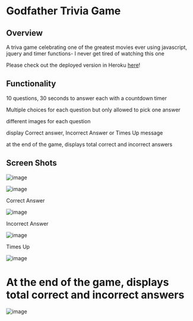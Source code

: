 # Godfather Trivia Game

## Overview

A triva game celebrating one of the greatest movies ever using javascript, jquery and timer functions- I never get tired of watching this one

Please check out the deployed version in Heroku [here](https://godfather.herokuapp.com/)!

## Functionality

10 questions, 30 seconds to answer each with a countdown timer

Multiple choices for each question but  only allowed to pick one answer

different images for each question

display Correct answer, Incorrect Answer or Times Up message

at the end of the game, displays total correct and incorrect answers

## Screen Shots

![image](https://user-images.githubusercontent.com/26799439/35920397-c16f0ada-0be5-11e8-9b62-e6c07b2246fc.png)

![image](https://user-images.githubusercontent.com/26799439/35920616-56af6040-0be6-11e8-9db2-503838fc72dc.png)

Correct Answer

![image](https://user-images.githubusercontent.com/26799439/35920731-ab891426-0be6-11e8-978d-1b3f4373be2a.png)

Incorrect Answer

![image](https://user-images.githubusercontent.com/26799439/35920832-02e92832-0be7-11e8-8383-1cdc7452154d.png)

Times Up

![image](https://user-images.githubusercontent.com/26799439/35920778-d41eb544-0be6-11e8-9a0f-2dcc87bf89d5.png)

# At the end of the game, displays total correct and incorrect answers

![image](https://user-images.githubusercontent.com/26799439/35920686-829f4148-0be6-11e8-897a-4abbb255c4f8.png)


